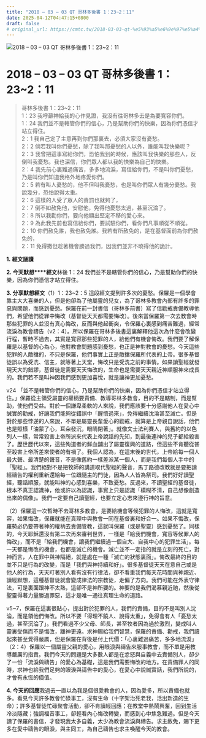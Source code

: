 ```yaml
---
title: "2018 – 03 – 03 QT 哥林多後書 1：23~2：11"
date: 2025-04-12T04:47:15+0800
draft: false
# original_url: https://cmtc.tw/2018-03-03-qt-%e5%93%a5%e6%9e%97%e5%a4%9a%e5%be%8c%e6%9b%b8-1%ef%bc%9a232%ef%bc%9a11
---
```


![2018 – 03 – 03 QT 哥林多後書 1：23~2：11](/images/qt.jpg   "2018 – 03 – 03 QT 哥林多後書 1：23~2：11")

# 2018 – 03 – 03 QT 哥林多後書 1：23~2：11

> 哥林多後書 1：23~2：11  
> 1：23 我呼籲神給我的心作見證，我沒有往哥林多去是為要寬容你們。  
> 1：24 我們並不是轄管你們的信心，乃是幫助你們的快樂，因為你們憑信才站立得住。  
> 2：1 我自己定了主意再到你們那裏去，必須大家沒有憂愁。  
> 2：2 倘若我叫你們憂愁，除了我叫那憂愁的人以外，誰能叫我快樂呢？  
> 2：3 我曾把這事寫給你們，恐怕我到的時候，應該叫我快樂的那些人，反倒叫我憂愁。我也深信，你們眾人都以我的快樂為自己的快樂。  
> 2：4 我先前心裏難過痛苦，多多地流淚，寫信給你們，不是叫你們憂愁，乃是叫你們知道我格外地疼愛你們。  
> 2：5 若有叫人憂愁的，他不但叫我憂愁，也是叫你們眾人有幾分憂愁。我說幾分，恐怕說得太重。  
> 2：6 這樣的人受了眾人的責罰也就夠了，  
> 2：7 倒不如赦免他，安慰他，免得他憂愁太過，甚至沉淪了。  
> 2：8 所以我勸你們，要向他顯出堅定不移的愛心來。  
> 2：9 為此我先前也寫信給你們，要試驗你們，看你們凡事順從不順從。  
> 2：10 你們赦免誰，我也赦免誰。我若有所赦免的，是在基督面前為你們赦免的，  
> 2：11 免得撒但趁著機會勝過我們，因我們並非不曉得他的詭計。

**1.** **經文誦讀**

**2. 今天默想****經文**林後 1：24 我們並不是轄管你們的信心，乃是幫助你們的快樂，因為你們憑信才站立得住。

**3. 分享默想經文**（1）1：23~2：5 這段經文提到許多次的憂愁。保羅是一個學會靠主大大喜樂的人，但是他卻為了他屬靈的兒女，為了哥林多教會內部有許多的罪惡與問題，而感到憂愁。保羅在前一封書信（哥林多前書）寫了信勸戒責備教導他們，希望他們從罪中悔改（基督徒天天都需要悔改）。後來當保羅第一次去教會時那些犯罪的人並沒有真心悔改，反而與他起衝突，令保羅心裏感到痛苦難過，經常流淚為教會禱告（v2：4）。所以保羅在哥林多後書這裏解釋他這次為什麼會改變行程，暫時不過去，其實是寬容那些犯罪的人，給他們有機會悔改。我們要了解保羅是以基督的心為心，他對教會問題感到憂愁，也正是神對教會的憂愁。今天這些犯罪的人敵擋的，不只是保羅，他們事實上正是敵擋保羅所代表的上帝。很多基督徒誤以為受洗、信主，就等著上天堂，悔改只是受洗之前的事情。如果讀聖經就發現天大的錯謬，基督徒是需要天天悔改的，生命也是需要天天親近神順服神來成長的。我們若不是叫神因我們感到更加喜悅，就是讓神更加憂愁。

v24 「並不是轄管你們的信心，乃是幫助你們的快樂，因為你們憑信才站立得住。」保羅從主領受屬靈的權柄要責備、教導哥林多教會，目的不是轄制，而是幫助，使他們受益。對於一個謙卑柔軟的人來說，我們應該要十分感謝他人在愛心中誠實的勸戒，好讓我們能夠從錯誤中「醒悟過來」，免得繼續沈淪甚至滅亡。但是對於那些悖逆的人來說，不單是屬靈長輩愛心的勸戒，就算是上帝親自說話，他們也是照樣「油蒙了心，耳朵發沉，眼睛閉著」。就像文士法利賽人，與舊約的以色列人一樣，常常殺害上帝所派來代表上帝說話的先知，到最後連神的兒子都給殺害了。歷世歷代以來，這些殉道者的鮮血舖出了屬靈復興的道路，但這些不肯聽從甚至殺害上帝所差來使者的有禍了。我個人認為，在這末後的世代，上帝給每一個人最大聲、最清楚的聲音，不是像舊約一樣差派某一個人，而是我們每個人手中的「聖經」。我們絕對不是把牧師的講道取代聖經的聲音，馬丁路德改教就是要把讀經禱告的權利重新還給每一位跟隨主的門徒，因為人人皆為祭司。我們好好讀聖經，聽話順服，就能叫神的心感到喜樂，不致憂愁。反過來，不讀聖經的基督徒，根本不真正認識神，他或許以為認識，事實上只是認識「模糊不清，自己想像創造出來的偶像」。我們一定要自己讀聖經，也要立定心志來遵行神的旨意。

（2）保羅這一次暫時不去哥林多教會，是要給機會等候犯罪的人悔改，這就是寬容，如果悔改，保羅就能在真理中與教會一同在基督裏和好合一。如果不悔改，保羅勢必仍要帶著神的權柄去責備管教，這就叫保羅（或是聖靈）感到憂愁了。同樣的，今天耶穌還沒有第二次再來審判世界，一樣是「給我們機會，寬容等候罪人的悔改」，而不是「給我們機會，讓我們繼續過一個自大、自我中心的犯罪生活」。每一天都是悔改的機會，也都是滅亡的機會。滅亡並不一定指的就是立刻的死亡，對神而言，人在罪中與神隔絕，就是處在一種「滅亡的狀態裏面」。悔改最終的目的並不只是行為的改變，而是「我們與神持續和好」。很多基督徒天天在意自己或是他人的行為，天天盯著別人看有沒有行律法，卻不看重我們每天花時間與神親近、讀經默想，這種基督徒就會變成律法的宗教徒，走偏了方向。我們可能在外表守律法，可是裏面跟神不太熟，這卻不是神所要的。神要的是我們渴慕親近祂，然後從聖靈得著力量勝過罪惡，這才是唯一通往真理生命的道路。

v5~7，保羅在這裏很貼心，提出對於犯罪的人，我們的責備，目的不是叫別人沈淪，而是領他們悔改。所以不要「得理不饒人、說得太重」，免得會有人「憂愁太過，甚至沉淪了」。我們看過不少父母、師長，甚至牧者因為過於激烈，變成叫人靈裏受傷而不是悔改，離神更遠。求神賜給我們智慧，保羅的責備、勸戒，我們讀起來甚至覺得嚴厲，但是保羅在背後是付上代價：「心裏難過痛苦，多多地流淚」（2：4）保羅以一個屬靈父親的愛心，用眼淚與禱告來服事教會，而不單是用教導嚴厲的指責。我們今天的問題是大多數人都是在忿怒與自義中去責備別人，卻少了一份「流淚與禱告」的愛心為基礎，這是我們需要悔改的地方。在責備罪人的同時，求神也給我們足夠的眼淚與禱告中的愛心，在愛心中說誠實話，我們所說的，才會有永恆的價值。

**4. 今天的回應**我過去一直以為我是個很愛教會的人，因為愛多，所以責備也就多。看見今天許多教會忙碌事工，沒有生命（十字架治死老我，活出新造的生命）；許多基督徒忙碌聚會活動，卻不肯讀經回應；在教堂中熱鬧興奮，回到生活冷淡隱藏；強調福音事工，卻輕看內心悔改轉變，而感到心中焦急難過。但是今天讀了保羅的書信，才發現我太多自義，太少為教會流淚與禱告。求主赦免，賜下更多在愛中禱告的眼淚，與主同工，為自己禱告也求主喚醒今天的教會。